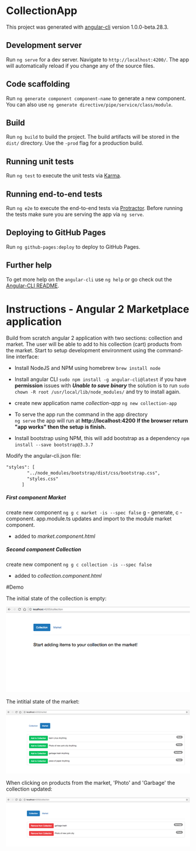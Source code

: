 # CollectionApp

This project was generated with [angular-cli](https://github.com/angular/angular-cli) version 1.0.0-beta.28.3.

## Development server
Run `ng serve` for a dev server. Navigate to `http://localhost:4200/`. The app will automatically reload if you change any of the source files.

## Code scaffolding

Run `ng generate component component-name` to generate a new component. You can also use `ng generate directive/pipe/service/class/module`.

## Build

Run `ng build` to build the project. The build artifacts will be stored in the `dist/` directory. Use the `-prod` flag for a production build.

## Running unit tests

Run `ng test` to execute the unit tests via [Karma](https://karma-runner.github.io).

## Running end-to-end tests

Run `ng e2e` to execute the end-to-end tests via [Protractor](http://www.protractortest.org/).
Before running the tests make sure you are serving the app via `ng serve`.

## Deploying to GitHub Pages

Run `ng github-pages:deploy` to deploy to GitHub Pages.

## Further help

To get more help on the `angular-cli` use `ng help` or go check out the [Angular-CLI README](https://github.com/angular/angular-cli/blob/master/README.md).


# Instructions - Angular 2 Marketplace application

Build from scratch angular 2 application with two sections: collection and market.
The user will be able to add to his collection (cart) products from the market.
Start to setup development environment using the command-line interface:

- Install NodeJS and NPM using homebrew `brew install node`
- Install angular CLI
`sudo npm install -g angular-cli@latest`
 if you  have **permission** issues with _**Unable to save binary**_ the solution is to run
`sudo chown -R root /usr/local/lib/node_modules/`
and try to install again.

- create new application name *collection-app* `ng new collection-app`

- To serve the app run the command in the app directory   
`ng serve`
the app will run at **http://localhost:4200**
**If the browser return "app works" then the setup is finish.**

- Install bootstrap using NPM, this will add bootstrap as a dependency 
`npm install --save bootstrap@3.3.7`

Modify the angular-cli.json file:
```
"styles": [
        "../node_modules/bootstrap/dist/css/bootstrap.css",
        "styles.css"
      ]
```

##### First component Market
create new component `ng g c market -is --spec false`
g - generate, c - component.
app.module.ts updates and import to the module market component.
- added to *market.component.html*


##### Second component Collection
create new component `ng g c collection -is --spec false`
- added to *collection.component.html*


#Demo

The initial state of the collection is empty:

![alt text](https://github.com/VitaliAbramov/Angular2_Collection_App/blob/master/images/collection.png)

The intitial state of the market:

![alt text](https://github.com/VitaliAbramov/Angular2_Collection_App/blob/master/images/market.png)

When clicking on products from the market, 'Photo' and 'Garbage' the collection updated:

![alt text](https://github.com/VitaliAbramov/Angular2_Collection_App/blob/master/images/collection1.png)

